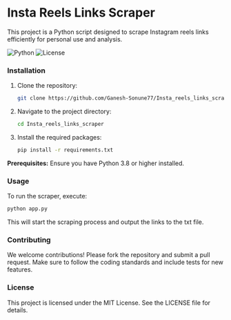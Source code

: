 # Insta Reels Links Scraper
This project is a Python script designed to scrape Instagram reels links efficiently for personal use and analysis.

![Python](https://img.shields.io/badge/Python-3.8%2B-blue)
![License](https://img.shields.io/badge/License-MIT-yellow.svg)

### Installation
1. Clone the repository:
   ```bash
   git clone https://github.com/Ganesh-Sonune77/Insta_reels_links_scraper.git
   ```
2. Navigate to the project directory:
   ```bash
   cd Insta_reels_links_scraper
   ```
3. Install the required packages:
   ```bash
   pip install -r requirements.txt
   ```
**Prerequisites:** Ensure you have Python 3.8 or higher installed.

### Usage
To run the scraper, execute:
```bash
python app.py
```
This will start the scraping process and output the links to the txt file.

### Contributing
We welcome contributions! Please fork the repository and submit a pull request. Make sure to follow the coding standards and include tests for new features.

### License
This project is licensed under the MIT License. See the LICENSE file for details.
